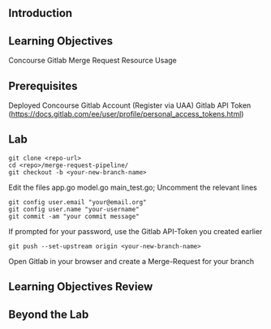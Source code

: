 ## Introduction

## Learning Objectives
Concourse Gitlab Merge Request Resource Usage

## Prerequisites
Deployed Concourse
Gitlab Account (Register via UAA)
Gitlab API Token (https://docs.gitlab.com/ee/user/profile/personal_access_tokens.html)

## Lab
```
git clone <repo-url>
cd <repo>/merge-request-pipeline/
git checkout -b <your-new-branch-name>
```
Edit the files app.go model.go main_test.go; Uncomment the relevant lines
```
git config user.email "your@email.org"
git config user.name "your-username"
git commit -am "your commit message"
```

If prompted for your password, use the Gitlab API-Token you created earlier
```
git push --set-upstream origin <your-new-branch-name>
```

Open Gitlab in your browser and create a Merge-Request for your branch

## Learning Objectives Review


## Beyond the Lab
